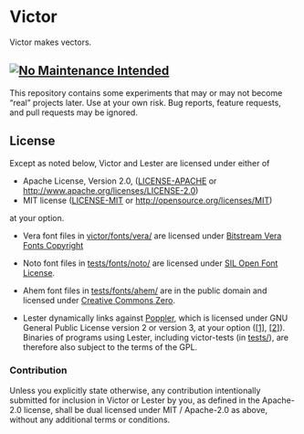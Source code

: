 # Victor

Victor makes vectors.


## [![No Maintenance Intended](http://unmaintained.tech/badge.svg)](http://unmaintained.tech/)

This repository contains some experiments that may or may not become “real” projects later.
Use at your own risk.
Bug reports, feature requests, and pull requests may be ignored.


## License

Except as noted below, Victor and Lester are licensed under either of

 * Apache License, Version 2.0, ([LICENSE-APACHE](LICENSE-APACHE) or
   http://www.apache.org/licenses/LICENSE-2.0)
 * MIT license ([LICENSE-MIT](LICENSE-MIT) or
   http://opensource.org/licenses/MIT)

at your option.

* Vera font files in [victor/fonts/vera/](victor/fonts/vera)
  are licensed under [Bitstream Vera Fonts Copyright](victor/fonts/vera/COPYRIGHT.TXT)

* Noto font files in [tests/fonts/noto/](tests/fonts/noto)
  are licensed under [SIL Open Font License](tests/fonts/NotoSansLinearB-unhinted/LICENSE_OFL.txt).

* Ahem font files in [tests/fonts/ahem/](tests/fonts/ahem)
  are in the public domain
  and licensed under [Creative Commons Zero](tests/fonts/ahem/COPYING).

* Lester dynamically links against [Poppler](https://poppler.freedesktop.org/),
  which is licensed under GNU General Public License version 2 or version 3, at your option
  ([[1]](https://cgit.freedesktop.org/poppler/poppler/tree/README?id=poppler-0.61#n28),
   [[2]](https://cgit.freedesktop.org/poppler/poppler/tree/README-XPDF?id=poppler-0.61#n32)).
  Binaries of programs using Lester,
  including victor-tests (in [tests/](tests)),
  are therefore also subject to the terms of the GPL.


### Contribution

Unless you explicitly state otherwise, any contribution intentionally submitted
for inclusion in Victor or Lester by you, as defined in the Apache-2.0 license,
shall be dual licensed under MIT / Apache-2.0 as above, without any additional terms or conditions.
